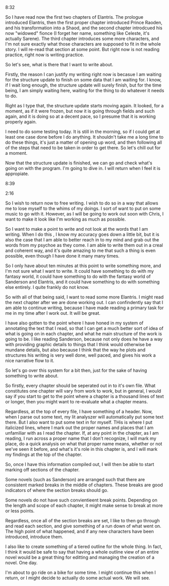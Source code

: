 8:32

So I have read now the first two chapters of Elantris. The prologue introduced
Elantris, then the first proper chapter introduced Prince Raoden, and his
transformation into a Shaod, and the second chapter introdcued his now
"widowed" fionce (I forget her name, something like Celeste, it's actually
Sarene). The third chapter introduces some more characters, and I'm not sure
exactly what those characters are supposed to fit in the whole story. I will
re-read that section at some point. But right now is not reading practice,
right now is writing practice.

So let's see, what is there that I want to write about.

Firstly, the reason I can justify my writing right now is becasue I am waiting
for the structure update to finish on some data that I am waiting for. I know,
if I wait long enough, the structure update will surely finish, but for the
time being, I am simply waiting here, waiting for the thing to do whatever it
needs to do.

Right as I type that, the structure update starts moving again. It looked, for
a moment, as if it were frozen, but now it is going through fields and such
again, and it is doing so at a decent pace, so I presume that it is working
properly again.

I need to do some testing today. It is still in the morning, so if I could get
at least one case done before I do anything. It shouldn't take me a long time
to do these things, it's just a matter of opening up word, and then following
all of the steps that need to be taken in order to get there. So let's chill
out for a moment.

Now that the structure update is finished, we can go and check what's going on
with the program. I'm going to dive in. I will return when I feel it is
appropiate.

8:39

2:16

So I wish to return now to free writing. I wish to do so in a way that allows
me to lose myself to the whims of my doings. I sort of want to put on some
music to go with it. However, as I will be going to work out soon with Chris, I
want to make it look like I'm working as much as possible.

So I want to make a point to write and not look at the words that I am writing.
When I do this , I know my accuracy goes down a little bit, but it is also the
case that I am able to better reach in to my mind and grab out the words from
my psychoe as they come. I am able to write them out in a creal and coherent
way, and it's quite amazing to me that such a thing is even possible, even
though I have done it many many times.

So I only have about ten minutes at this point to write something more, and I'm
not sure what I want to write. It could have something to do with my fantasy
world, it could have something to do with the fantasy world of Sanderson and
Elantris, and it could have something to do with something else entirely. I
quite frankly do not know.

So with all of that being said, I want to read some more Elantris. I might read
the next chapter after we are done working out. I can confindently say that I
am able to continue writing, because I have made reading a primary task for me
in my time after I work out. It will be great.

I have also gotten to the point where I have honed in my system of annotating
the text that I read, so that I can get a much better sort of idea of what is
going on in each chapter, and what he main structure of the work is going to
be. I like reading Sanderson, because not only does he have a way with
providing graphic details to things that I think would otherwise be mundane
details, but also because I think that the way he plots and structures his
writing is very well done, well paced, and gives his work a nice narrative flow
to it.

So let's go over this system for a bit then, just for the sake of having
something to write about.

So firstly, every chapter should be seperated out in to it's own file. What
constitutes one chapter will vary from work to work, but in general, I would
say if you start to get to the point where a chapter is a thousand lines of
text or longer, then you might want to re-evaluate what a chapter means.

Regardless, at the top of every file, I have something of a header. Now, when I
parse out some text, my lit analyszer will automatically put some text there.
But I also want to put some text in for myself. THis is where I put italicized
lines, where I mark out the proper names and places that I am unfamiliar with
as I read the chapter. If, at any point in the chapter, as I am reading, I run
across a proper name that I don't recognize, I will mark my place, do a quick
analysis on what that proper name means, whether or not we've seen it before,
and what's it's role in this chapter is, and I will mark my findings at the top
of the chapter.

So, once I have this information compiled out, I will then be able to start
marking off sections of the chapter.

Some novels (such as Sanderson) are arranged such that there are consistent
marked breaks in the middle of chapters. These breaks are good indicators of
where the section breaks should go.

Some novels do not have such convientieent break points. Depending on the
length and scope of each chapter, it might make sense to break at more or less
points.

Regardless, once all of the section breaks are set, I like to then go through
and read each section, and give something of a run down of what went on. The
high point of what happened, and if any new characters have been introduced,
introduce them.

I also like to create something of a tiered outline for the whole thing. In
fact, I think it would be safe to say that having a whole outline view of an
entire novel would be a great thing for editting and managing the creation of a
novel. One day.

I'm about to go ride on a bike for some time. I might continue this when I
return, or I might decide to actually do some actual work. We will see.
